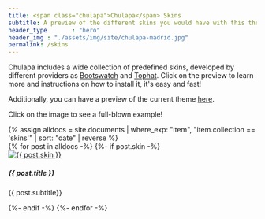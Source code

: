 ```yaml
---
title: <span class="chulapa">Chulapa</span> Skins
subtitle: A preview of the different skins you would have with this theme
header_type       : "hero"
header_img : "./assets/img/site/chulapa-madrid.jpg"
permalink: /skins
---
```


<span class="chulapa">Chulapa</span> includes a wide collection of predefined skins, developed by different providers as [Bootswatch](https://bootswatch.com/) and [Tophat](https://themesguide.github.io/top-hat/dist/). Click on the preview to learn more and instructions on how to install it, it's easy and fast!

Additionally, you can have a preview of the current theme [here](https://dieghernan.github.io/chulapa/skins/current).

<p class="lead font-weight-bolder text-info">Click on the image to see a full-blown example!</p>
{% assign alldocs = site.documents | where_exp: "item", "item.collection == 'skins'" | sort: "date" | reverse %}

<div class="card-group">
{% for post in alldocs -%} 
  {%- if post.skin -%}
  <div class="card">
  <a href="{{- post.url | absolute_url -}}">
 <img class="card-img-top" src="{{- post.og_image | replace: ".png", ".webp" | absolute_url  -}}" alt="{{ post.skin }}"></a>
     <div class="card-body">
      <h5 class="card-title">{{ post.title }}</h5>
      <p class="card-text">{{ post.subtitle}}</p>
    </div>
  </div>
 {%- endif -%}
{%- endfor -%}
</div>



